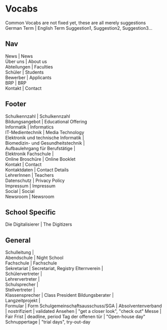 # Vocabs
Common Vocabs are not fixed yet, these are all merely suggestions  
German Term | English Term Suggestion1, Suggestion2, Suggestion3...  


## Nav
News | News  
Über uns | About us  
Abteilungen | Faculties  
Schüler | Students  
Bewerber | Applicants  
BRP | BRP  
Kontakt | Contact  


## Footer
Schulkennzahl | Schulkennzahl  
Bildungsangebot | Educational Offering  
Informatik | Informatics  
IT-Medientechnik | Media Technology  
Elektronik und technische Informatik |  
Biomedizin- und Gesundheitstechnik |  
Aufbaulehrgang für Berufstätige |  
Elektronik Fachschule |   
Online Broschüre | Online Booklet  
Kontakt | Contact  
Kontaktdaten | Contact Details  
LehrerInnen |  Teachers  
Datenschutz | Privacy Policy  
Impressum | Impressum  
Social |  Social  
Newsroom | Newsroom  


## School Specific
Die Digitalisierer |  The Digitizers  



## General
Schulleitung |  
Abendschule | Night School  
Fachschule | Fachschule  
Sekretariat |  Secretariat, Registry
Elternverein |  
Schülervertreter |  
Lehrervertreter |  
Schulsprecher |  
Stellvertreter |  
Klassensprecher | Class President
Bildungsberater |  
Langzeitprojekt |  
Formular |  Form
Schulgemeinschaftsausschuss/SGA |
Absolventenverband |
nostrifiziert | validated
Ansehen | "get a closer look", "check out"
Messe | Fair
Frist | deadline, period
Tag der offenen tür | "Open-house day"
Schnuppertage | "trial days", try-out-day
